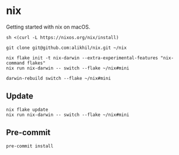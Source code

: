 

# nix

Getting started with nix on macOS.

```shell
sh <(curl -L https://nixos.org/nix/install)

git clone git@github.com:alikhil/nix.git ~/nix

nix flake init -t nix-darwin --extra-experimental-features "nix-command flakes"
nix run nix-darwin -- switch --flake ~/nix#mini

darwin-rebuild switch --flake ~/nix#mini
```

## Update

```shell
nix flake update
nix run nix-darwin -- switch --flake ~/nix#mini
```

## Pre-commit

```shell
pre-commit install
```